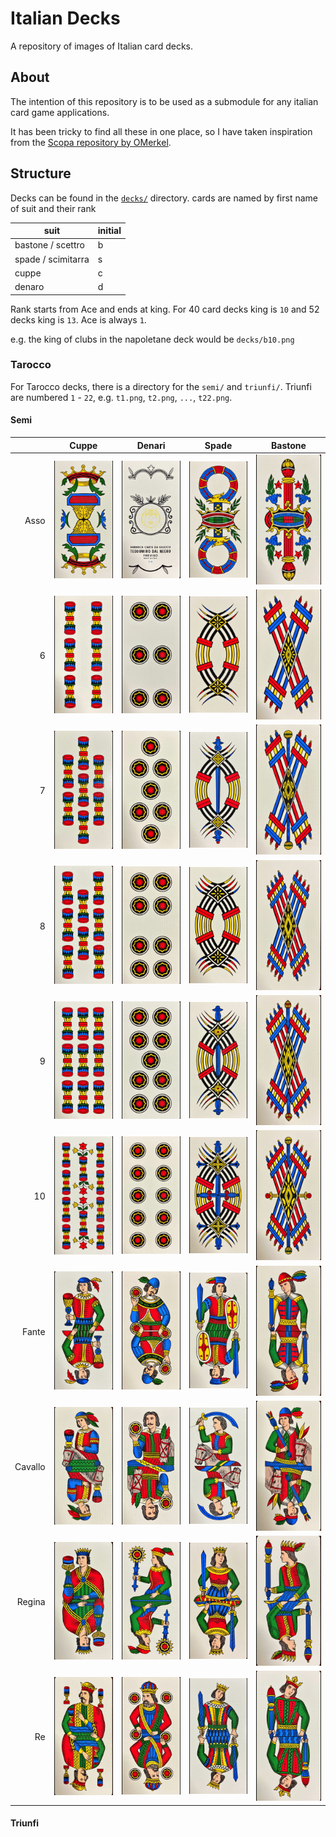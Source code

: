 # Italian Decks

A repository of images of Italian card decks.

## About

The intention of this repository is to be used as a submodule for any italian card game applications.

It has been tricky to find all these in one place, so I have taken inspiration from the [Scopa repository by OMerkel](https://github.com/OMerkel/Scopa/tree/master).

## Structure

Decks can be found in the [`decks/`](./decks/) directory. cards are named by first name of suit and their rank

| suit               | initial |
| ------------------ | ------- |
| bastone / scettro  | b       |
| spade / scimitarra | s       |
| cuppe              | c       |
| denaro             | d       |


Rank starts from Ace and ends at king. For 40 card decks king is `10` and 52 decks king is `13`. Ace is always `1`.

e.g. the king of clubs in the napoletane deck would be `decks/b10.png`

### Tarocco

For Tarocco decks, there is a directory for the `semi/` and `triunfi/`. Triunfi are numbered `1` - `22`, e.g. `t1.png`, `t2.png`, `...`, `t22.png`.

#### Semi

|         |                   Cuppe                    |                   Denari                   |                   Spade                    |                  Bastone                   |
| ------: | :----------------------------------------: | :----------------------------------------: | :----------------------------------------: | :----------------------------------------: |
|    Asso | ![ ](decks/tarroco-bolognese/semi/c1.png)  | ![ ](decks/tarroco-bolognese/semi/d1.png)  | ![ ](decks/tarroco-bolognese/semi/s1.png)  | ![ ](decks/tarroco-bolognese/semi/b1.png)  |
|       6 | ![ ](decks/tarroco-bolognese/semi/c2.png)  | ![ ](decks/tarroco-bolognese/semi/d2.png)  | ![ ](decks/tarroco-bolognese/semi/s2.png)  | ![ ](decks/tarroco-bolognese/semi/b2.png)  |
|       7 | ![ ](decks/tarroco-bolognese/semi/c3.png)  | ![ ](decks/tarroco-bolognese/semi/d3.png)  | ![ ](decks/tarroco-bolognese/semi/s3.png)  | ![ ](decks/tarroco-bolognese/semi/b3.png)  |
|       8 | ![ ](decks/tarroco-bolognese/semi/c4.png)  | ![ ](decks/tarroco-bolognese/semi/d4.png)  | ![ ](decks/tarroco-bolognese/semi/s4.png)  | ![ ](decks/tarroco-bolognese/semi/b4.png)  |
|       9 | ![ ](decks/tarroco-bolognese/semi/c5.png)  | ![ ](decks/tarroco-bolognese/semi/d5.png)  | ![ ](decks/tarroco-bolognese/semi/s5.png)  | ![ ](decks/tarroco-bolognese/semi/b5.png)  |
|      10 | ![ ](decks/tarroco-bolognese/semi/c6.png)  | ![ ](decks/tarroco-bolognese/semi/d6.png)  | ![ ](decks/tarroco-bolognese/semi/s6.png)  | ![ ](decks/tarroco-bolognese/semi/b6.png)  |
|   Fante | ![ ](decks/tarroco-bolognese/semi/c7.png)  | ![ ](decks/tarroco-bolognese/semi/d7.png)  | ![ ](decks/tarroco-bolognese/semi/s7.png)  | ![ ](decks/tarroco-bolognese/semi/b7.png)  |
| Cavallo | ![ ](decks/tarroco-bolognese/semi/c8.png)  | ![ ](decks/tarroco-bolognese/semi/d8.png)  | ![ ](decks/tarroco-bolognese/semi/s8.png)  | ![ ](decks/tarroco-bolognese/semi/b8.png)  |
|  Regina | ![ ](decks/tarroco-bolognese/semi/c9.png)  | ![ ](decks/tarroco-bolognese/semi/d9.png)  | ![ ](decks/tarroco-bolognese/semi/s9.png)  | ![ ](decks/tarroco-bolognese/semi/b9.png)  |
|      Re | ![ ](decks/tarroco-bolognese/semi/c10.png) | ![ ](decks/tarroco-bolognese/semi/d10.png) | ![ ](decks/tarroco-bolognese/semi/s10.png) | ![ ](decks/tarroco-bolognese/semi/b10.png) |


#### Triunfi